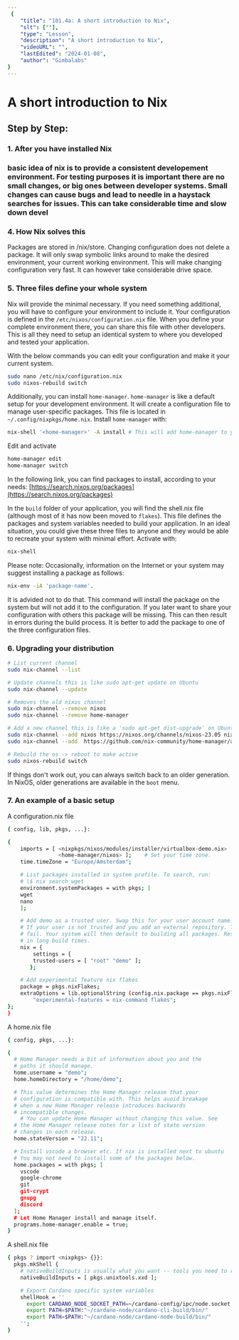 ```yaml
---
 {
	"title": "101.4a: A short introduction to Nix",
	"slt": [""],
	"type": "Lesson",
	"description": "A short introduction to Nix",
	"videoURL": "",
	"lastEdited": "2024-01-08",
	"author": "Gimbalabs"
}
---
```


 # A short introduction to Nix

## Step by Step:

### 1. After you have installed Nix

### basic idea of nix is to provide a consistent developement environment. For testing purposes it is important there are no small changes, or big ones between developer systems. Small changes can cause bugs and lead to needle in a haystack searches for issues. This can take considerable time and slow down devel

### 4. How Nix solves this
Packages are stored in /nix/store. Changing configuration does not delete a package. It will only swap symbolic links around to make the desired environment, your current working environment. This will make changing configuration very fast. It can however take considerable drive space.


### 5. Three files define your whole system
Nix will provide the minimal necessary. If you need something additional, you will have to configure your environment to include it. Your configuration is defined in the `/etc/nixos/configuration.nix` file. When you define your complete environment there, you can share this file with other developers. This is all they need to setup an identical system to where you developed and tested your application.

With the below commands you can edit your configuration and make it your current system.
```bash
sudo nano /etc/nix/configuration.nix
sudo nixos-rebuild switch
```

Additionally, you can install `home-manager`. `home-manager` is like a default setup for your development environment. It will create a configuration file to manage user-specific packages. This file is located in `~/.config/nixpkgs/home.nix`. Install `home-manager` with:
```bash
nix-shell '<home-manager>' -A install # This will add home-manager to your channels
```

Edit and activate
```bash
home-manager edit
home-manager switch
```
In the following link, you can find packages to install, according to your needs: [https://search.nixos.org/packages](https://search.nixos.org/packages)

In the `build` folder of your application, you will find the shell.nix file (although most of it has now been moved to `flakes`). This file defines the packages and system variables needed to build your application. In an ideal situation, you could give these three files to anyone and they would be able to recreate your system with minimal effort. Activate with:
```bash
nix-shell
```

Please note: Occasionally, information on the Internet or your system may suggest installing a package as follows:

```bash
nix-env -iA 'package-name'.
```

It is advided not to do that. This command will install the package on the system but will not add it to the configuration. If you later want to share your configuration with others this package will be missing. This can then result in errors during the build process. It is better to add the package to one of the three configuration files.

### 6. Upgrading your distribution

```bash
# List current channel
sudo nix-channel --list

# Update channels this is like sudo apt-get update on Ubuntu
sudo nix-channel --update

# Removes the old nixos channel
sudo nix-channel --remove nixos
sudo nix-channel --remove home-manager

# Add a new channel this is like a 'sudo apt-get dist-upgrade' on Ubuntu
sudo nix-channel --add nixos https://nixos.org/channels/nixos-23.05 nixos
sudo nix-channel --add  https://github.com/nix-community/home-manager/archive/release-23.05.tar.gz home-manager

# Rebuild the os -> reboot to make active
sudo nixos-rebuild switch
```
If things don't work out, you can always switch back to an older generation. In NixOS, older generations are available in the `boot` menu.

### 7. An example of a basic setup

A configuration.nix file

```bash
{ config, lib, pkgs, ...}:

{
    imports = [	<nixpkgs/nixos/modules/installer/virtualbox-demo.nix>
	    	    <home-manager/nixos> ];    # Set your time zone.
    time.timeZone = "Europe/Amsterdam";

    # List packages installed in system profile. To search, run:
    # \$ nix search wget
    environment.systemPackages = with pkgs; [
    wget
    nano
    ];

    # Add demo as a trusted user. Swap this for your user account name.
    # If your user is not trusted and you add an external repository. This can
    # fail. Your system will then default to building all packages. Resulting
    # in long build times.
    nix = {
        settings = {
        trusted-users = [ "root" "demo" ];
       };

    # Add experimental feature nix flakes
    package = pkgs.nixFlakes;
    extraOptions = lib.optionalString (config.nix.package == pkgs.nixFlakes)
        "experimental-features = nix-command flakes";
};
}
```

A home.nix file

```bash
{ config, pkgs, ...}:

{
  # Home Manager needs a bit of information about you and the
  # paths it should manage.
  home.username = "demo";
  home.homeDirectory = "/home/demo";

  # This value determines the Home Manager release that your
  # configuration is compatible with. This helps avoid breakage
  # when a new Home Manager release introduces backwards
  # incompatible changes.
    # You can update Home Manager without changing this value. See
  # the Home Manager release notes for a list of state version
  # changes in each release.
  home.stateVersion = "22.11";

  # Install vscode a browser etc. If nix is installed next to ubuntu
  # You may not need to install some of the packages below.
  home.packages = with pkgs; [
    vscode
    google-chrome
    git
    git-crypt
    gnupg
    discord
  ];
  # Let Home Manager install and manage itself.
  programs.home-manager.enable = true;
}
```

A shell.nix file

```bash
{ pkgs ? import <nixpkgs> {}}:
  pkgs.mkShell {
    # nativeBuildInputs is usually what you want -- tools you need to run
    nativeBuildInputs = [ pkgs.unixtools.xxd ];

    # Export Cardano specific system variables
    shellHook = ''
      export CARDANO_NODE_SOCKET_PATH=~/cardano-config/ipc/node.socket
      export PATH=$PATH:"~/cardano-node/cardano-cli-build/bin/"
      export PATH=$PATH:"~/cardano-node/cardano-node-build/bin/"
    '';
}
```
